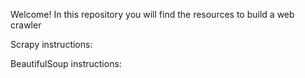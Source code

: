 Welcome! 
In this repository you will find the resources to build a web crawler 

Scrapy instructions:

BeautifulSoup instructions: 

